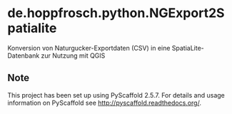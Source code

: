 # de.hoppfrosch.python.NGExport2Spatialite
Konversion von Naturgucker-Exportdaten (CSV) in eine SpatiaLite-Datenbank zur Nutzung mit QGIS


## Note

This project has been set up using PyScaffold 2.5.7. For details and usage information on PyScaffold see http://pyscaffold.readthedocs.org/.
